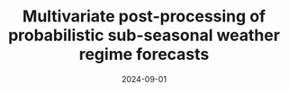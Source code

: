 ---
title: "Multivariate post-processing of probabilistic sub-seasonal weather regime forecasts"
collection: publications
permalink: /publication/2024-09-01-Multivariate-post-processing-of-probabilistic-sub-seasonal-weather-regime-forecasts
date: 2024-09-01
venue: 'Quarterly Journal of the Royal Meteorological Society'
paperurl: 'https://onlinelibrary.wiley.com/doi/full/10.1002/qj.4840 https://onlinelibrary.wiley.com/doi/abs/10.1002/qj.4840 https://rmets.onlinelibrary.wiley.com/doi/10.1002/qj.4840'
citation: ' Fabian Mockert,  Christian Grams,  Sebastian Lerch,  Marisol Osman,  Julian Quinting, &quot;Multivariate post-processing of probabilistic sub-seasonal weather regime forecasts.&quot; Quarterly Journal of the Royal Meteorological Society, 2024.'
---